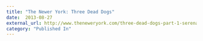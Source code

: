 ```yaml
---
title: "The Newer York: Three Dead Dogs"
date:  2013-08-27
external_url: http://www.theneweryork.com/three-dead-dogs-part-1-serena-solin/
category: "Published In"
---
```

